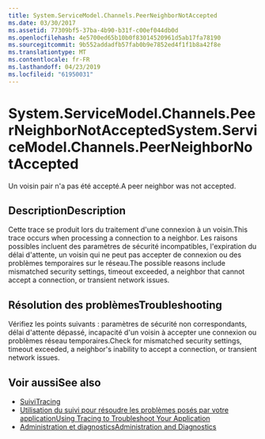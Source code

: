 ```yaml
---
title: System.ServiceModel.Channels.PeerNeighborNotAccepted
ms.date: 03/30/2017
ms.assetid: 77309bf5-37ba-4b90-b31f-c00ef044db0d
ms.openlocfilehash: 4e5700ed65b10b0f83014520961d5ab17fa78190
ms.sourcegitcommit: 9b552addadfb57fab0b9e7852ed4f1f1b8a42f8e
ms.translationtype: MT
ms.contentlocale: fr-FR
ms.lasthandoff: 04/23/2019
ms.locfileid: "61950031"
---
```

# <a name="systemservicemodelchannelspeerneighbornotaccepted"></a><span data-ttu-id="1fe49-102">System.ServiceModel.Channels.PeerNeighborNotAccepted</span><span class="sxs-lookup"><span data-stu-id="1fe49-102">System.ServiceModel.Channels.PeerNeighborNotAccepted</span></span>
<span data-ttu-id="1fe49-103">Un voisin pair n'a pas été accepté.</span><span class="sxs-lookup"><span data-stu-id="1fe49-103">A peer neighbor was not accepted.</span></span>  
  
## <a name="description"></a><span data-ttu-id="1fe49-104">Description</span><span class="sxs-lookup"><span data-stu-id="1fe49-104">Description</span></span>  
 <span data-ttu-id="1fe49-105">Cette trace se produit lors du traitement d'une connexion à un voisin.</span><span class="sxs-lookup"><span data-stu-id="1fe49-105">This trace occurs when processing a connection to a neighbor.</span></span> <span data-ttu-id="1fe49-106">Les raisons possibles incluent des paramètres de sécurité incompatibles, l'expiration du délai d'attente, un voisin qui ne peut pas accepter de connexion ou des problèmes temporaires sur le réseau.</span><span class="sxs-lookup"><span data-stu-id="1fe49-106">The possible reasons include mismatched security settings, timeout exceeded, a neighbor that cannot accept a connection, or transient network issues.</span></span>  
  
## <a name="troubleshooting"></a><span data-ttu-id="1fe49-107">Résolution des problèmes</span><span class="sxs-lookup"><span data-stu-id="1fe49-107">Troubleshooting</span></span>  
 <span data-ttu-id="1fe49-108">Vérifiez les points suivants : paramètres de sécurité non correspondants, délai d'attente dépassé, incapacité d'un voisin à accepter une connexion ou problèmes réseau temporaires.</span><span class="sxs-lookup"><span data-stu-id="1fe49-108">Check for mismatched security settings, timeout exceeded, a neighbor's inability to accept a connection, or transient network issues.</span></span>  
  
## <a name="see-also"></a><span data-ttu-id="1fe49-109">Voir aussi</span><span class="sxs-lookup"><span data-stu-id="1fe49-109">See also</span></span>

- [<span data-ttu-id="1fe49-110">Suivi</span><span class="sxs-lookup"><span data-stu-id="1fe49-110">Tracing</span></span>](../../../../../docs/framework/wcf/diagnostics/tracing/index.md)
- [<span data-ttu-id="1fe49-111">Utilisation du suivi pour résoudre les problèmes posés par votre application</span><span class="sxs-lookup"><span data-stu-id="1fe49-111">Using Tracing to Troubleshoot Your Application</span></span>](../../../../../docs/framework/wcf/diagnostics/tracing/using-tracing-to-troubleshoot-your-application.md)
- [<span data-ttu-id="1fe49-112">Administration et diagnostics</span><span class="sxs-lookup"><span data-stu-id="1fe49-112">Administration and Diagnostics</span></span>](../../../../../docs/framework/wcf/diagnostics/index.md)

